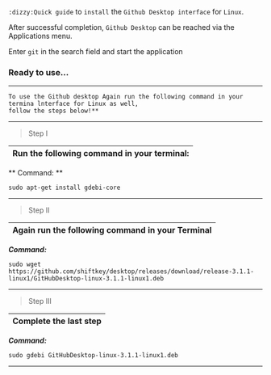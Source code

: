 `:dizzy:Quick guide` to `install` the `Github Desktop interface` for `Linux`.

After successful completion, `Github Desktop` can be reached via the Applications menu.

Enter `git` in the search field and start the application

### Ready to use...
---

```yarn
To use the Github desktop Again run the following command in your termina lnterface for Linux as well, 
follow the steps below!**
```
---
>Step I

| Run the following command in your terminal:|
|---|

** Command: **
```yarn
sudo apt-get install gdebi-core 
```
---

>Step II

| Again run the following command in your Terminal |
|---|

***Command:***
```yarn
sudo wget https://github.com/shiftkey/desktop/releases/download/release-3.1.1-linux1/GitHubDesktop-linux-3.1.1-linux1.deb
```
---

>Step III

| Complete the last step |
|---|

***Command:***
```yarn
sudo gdebi GitHubDesktop-linux-3.1.1-linux1.deb
```
---
